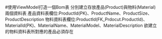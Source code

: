 ﻿#使用ViewModel打造一個Bom表
分別建立存放產品(Product)與物料(Material)兩個資料表
產品資料表欄位:ProductId(PK)、ProductName、ProductSize、ProductDescription
物料資料表欄位:ProductId(FK_Prdocut.ProductId)、MaterialId(PK)、MaterialName、MaterialModel、MaterialDescription
欲建立的物料資料表所對應的產品必須存在